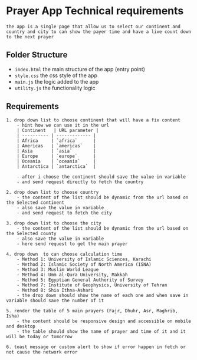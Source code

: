 # Prayer App Technical requirements
    the app is a single page that allow us to select our continent and country and city to can show the payer time and have a live count down to the next prayer

## Folder Structure
- `index.html` the main structure of the app (entry point)
- `style.css` the css style of the app
- `main.js` the logic added to the app
- `utility.js` the functionality logic

## Requirements
    1. drop down list to choose continent that will have a fix content 
        - hint how we can use it in the url 
        | Continent   | URL parameter |
        | ---------- | ------------- |
        | Africa     | `africa`      |
        | Americas   | `americas`    |
        | Asia       | `asia`        |
        | Europe     | `europe`      |
        | Oceania    | `oceania`     |
        | Antarctica | `antarctica`  |

        - after i choose the continent should save the value in variable 
        - and send request directly to fetch the country 

    2. drop down list to choose country 
        - the content of the list should be dynamic from the url based on the Selected continent
        - also save the value in variable
        - and send request to fetch the city 
    
    3. drop down list to choose the city
        - the content of the list should be dynamic from the url based on the Selected county
        - also save the value in variable
        - here send request to get the main prayer
    
    4. drop down  to can choose calculation time 
        - Method 1: University of Islamic Sciences, Karachi
        - Method 2: Islamic Society of North America (ISNA)
        - Method 3: Muslim World League
        - Method 4: Umm al-Qura University, Makkah
        - Method 5: Egyptian General Authority of Survey
        - Method 7: Institute of Geophysics, University of Tehran
        - Method 8: Shia Ithna-Ashari
        - the drop down should show the name of each one and when save in variable should save the number of it 
    
    5. render the table of 5 main prayers (Fajr, Dhuhr, Asr, Maghrib, Isha)
        - the content should be responsive design and accessible on mobile and desktop
        - the table should show the name of prayer and time of it and it will be today or tomorrow 
    
    6. toast message or custom alert to show if error happen in fetch or not cause the network error
    
        


